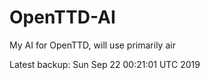 # OpenTTD-AI
My AI for OpenTTD, will use primarily air

Latest backup: Sun Sep 22 00:21:01 UTC 2019
